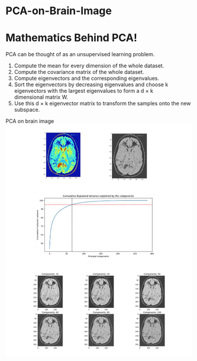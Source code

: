 # PCA-on-Brain-Image

# Mathematics Behind PCA!

PCA can be thought of as an unsupervised learning problem. 

1. Compute the mean for every dimension of the whole dataset.
2. Compute the covariance matrix of the whole dataset.
3. Compute eigenvectors and the corresponding eigenvalues.
4. Sort the eigenvectors by decreasing eigenvalues and choose k eigenvectors with the largest eigenvalues to form a d × k dimensional matrix W.
5. Use this d × k eigenvector matrix to transform the samples onto the new subspace.



PCA on brain image
![](Fig1.jpg)
![](Fig2.png)

